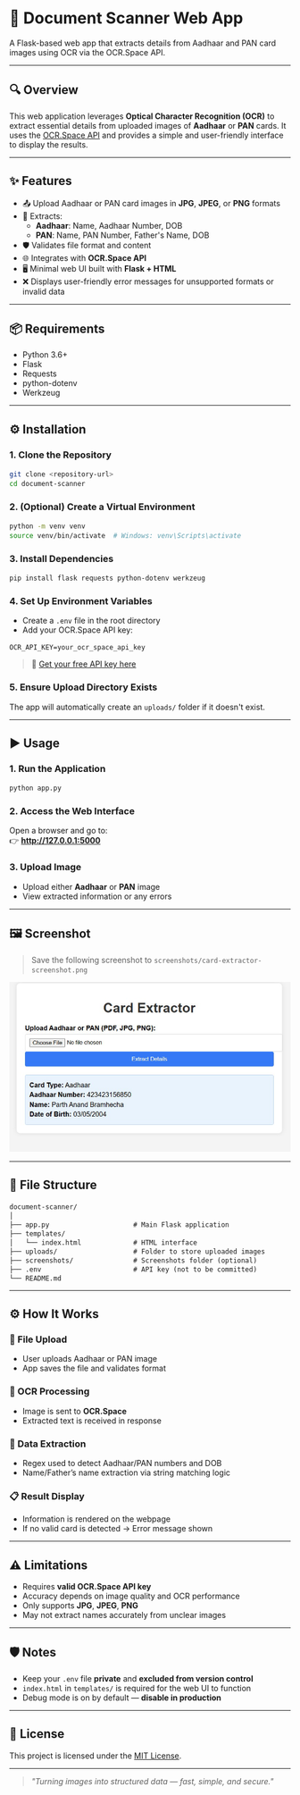 # 📄 Document Scanner Web App

A Flask-based web app that extracts details from Aadhaar and PAN card images using OCR via the OCR.Space API.

---

## 🔍 Overview

This web application leverages **Optical Character Recognition (OCR)** to extract essential details from uploaded images of **Aadhaar** or **PAN** cards. It uses the [OCR.Space API](https://ocr.space/OCRAPI) and provides a simple and user-friendly interface to display the results.

---

## ✨ Features

- 📤 Upload Aadhaar or PAN card images in **JPG**, **JPEG**, or **PNG** formats
- 🔐 Extracts:
  - **Aadhaar**: Name, Aadhaar Number, DOB
  - **PAN**: Name, PAN Number, Father's Name, DOB
- 🛡️ Validates file format and content
- 🌐 Integrates with **OCR.Space API**
- 🖥️ Minimal web UI built with **Flask + HTML**
- ❌ Displays user-friendly error messages for unsupported formats or invalid data

---

## 📦 Requirements

- Python 3.6+
- Flask
- Requests
- python-dotenv
- Werkzeug

---

## ⚙️ Installation

### 1. Clone the Repository

```bash
git clone <repository-url>
cd document-scanner
```

### 2. (Optional) Create a Virtual Environment

```bash
python -m venv venv
source venv/bin/activate  # Windows: venv\Scripts\activate
```

### 3. Install Dependencies

```bash
pip install flask requests python-dotenv werkzeug
```

### 4. Set Up Environment Variables

- Create a `.env` file in the root directory
- Add your OCR.Space API key:

```
OCR_API_KEY=your_ocr_space_api_key
```

> 🔑 [Get your free API key here](https://ocr.space/ocrapi)

### 5. Ensure Upload Directory Exists

The app will automatically create an `uploads/` folder if it doesn't exist.

---

## ▶️ Usage

### 1. Run the Application

```bash
python app.py
```

### 2. Access the Web Interface

Open a browser and go to:  
👉 **http://127.0.0.1:5000**

### 3. Upload Image

- Upload either **Aadhaar** or **PAN** image
- View extracted information or any errors

---

## 🖼️ Screenshot

> Save the following screenshot to `screenshots/card-extractor-screenshot.png`

![Aadhaar Extraction Screenshot](screenshots/card-extractor-screenshot.png)

---

## 📁 File Structure

```
document-scanner/
│
├── app.py                     # Main Flask application
├── templates/
│   └── index.html             # HTML interface
├── uploads/                   # Folder to store uploaded images
├── screenshots/               # Screenshots folder (optional)
├── .env                       # API key (not to be committed)
└── README.md
```

---

## ⚙️ How It Works

### 📁 File Upload

- User uploads Aadhaar or PAN image
- App saves the file and validates format

### 🔎 OCR Processing

- Image is sent to **OCR.Space**
- Extracted text is received in response

### 🧠 Data Extraction

- Regex used to detect Aadhaar/PAN numbers and DOB
- Name/Father’s name extraction via string matching logic

### 📋 Result Display

- Information is rendered on the webpage
- If no valid card is detected → Error message shown

---

## ⚠️ Limitations

- Requires **valid OCR.Space API key**
- Accuracy depends on image quality and OCR performance
- Only supports **JPG**, **JPEG**, **PNG**
- May not extract names accurately from unclear images

---

## 🛡️ Notes

- Keep your `.env` file **private** and **excluded from version control**
- `index.html` in `templates/` is required for the web UI to function
- Debug mode is on by default — **disable in production**

---

## 📝 License

This project is licensed under the [MIT License](LICENSE).

---

> _"Turning images into structured data — fast, simple, and secure."_
